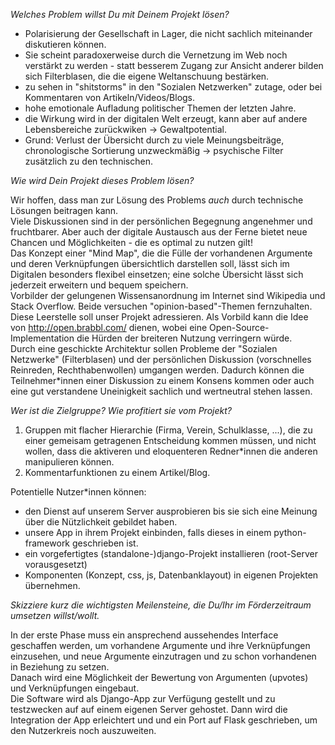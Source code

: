 *Welches Problem willst Du mit Deinem Projekt lösen?*

 - Polarisierung der Gesellschaft in Lager, die nicht sachlich miteinander diskutieren können. 
 - Sie scheint paradoxerweise durch die Vernetzung im Web noch verstärkt zu werden - statt besserem Zugang zur Ansicht anderer bilden sich Filterblasen, die die eigene Weltanschuung bestärken.
 - zu sehen in "shitstorms" in den "Sozialen Netzwerken" zutage, oder bei Kommentaren von Artikeln/Videos/Blogs. 
 - hohe emotionale Aufladung politischer Themen der letzten Jahre.
 - die Wirkung wird in der digitalen Welt erzeugt, kann aber auf andere Lebensbereiche zurückwiken -> Gewaltpotential.
 - Grund: Verlust der Übersicht durch zu viele Meinungsbeiträge, chronologische Sortierung unzweckmäßig -> psychische Filter zusätzlich zu den technischen.

*Wie wird Dein Projekt dieses Problem lösen?*  

Wir hoffen, dass man zur Lösung des Problems _auch_ durch technische Lösungen beitragen kann.  
Viele Diskussionen sind in der persönlichen Begegnung angenehmer und fruchtbarer. Aber auch der digitale Austausch aus der Ferne bietet neue Chancen und Möglichkeiten - die es optimal zu nutzen gilt!  
Das Konzept einer "Mind Map", die die Fülle der vorhandenen Argumente und deren Verknüpfungen übersichtlich darstellen soll, lässt sich im Digitalen besonders flexibel einsetzen; eine solche Übersicht lässt sich jederzeit erweitern und bequem speichern.  
Vorbilder der gelungenen Wissensanordnung im Internet sind Wikipedia und Stack Overflow. Beide versuchen "opinion-based"-Themen fernzuhalten. Diese Leerstelle soll unser Projekt adressieren. Als Vorbild kann die Idee von http://open.brabbl.com/ dienen, wobei eine Open-Source-Implementation die Hürden der breiteren Nutzung verringern würde.  
Durch eine geschickte Architektur sollen Probleme der "Sozialen Netzwerke" (Filterblasen) und der persönlichen Diskussion (vorschnelles Reinreden, Rechthabenwollen) umgangen werden. Dadurch können die Teilnehmer*innen einer Diskussion zu einem Konsens kommen oder auch eine gut verstandene Uneinigkeit sachlich und wertneutral stehen lassen.  

*Wer ist die Zielgruppe? Wie profitiert sie vom Projekt?*  

 1. Gruppen mit flacher Hierarchie (Firma, Verein, Schulklasse, ...), die zu einer gemeisam getragenen Entscheidung kommen müssen, und nicht wollen, dass die aktiveren und eloquenteren Redner*innen die anderen manipulieren können.  
 2. Kommentarfunktionen zu einem Artikel/Blog.  

Potentielle Nutzer*innen können:
 - den Dienst auf unserem Server ausprobieren bis sie sich eine Meinung über die Nützlichkeit gebildet haben.
 - unsere App in ihrem Projekt einbinden, falls dieses in einem python-framework geschrieben ist.
 - ein vorgefertigtes (standalone-)django-Projekt installieren (root-Server vorausgesetzt)
 - Komponenten (Konzept, css, js, Datenbanklayout) in eigenen Projekten übernehmen.

*Skizziere kurz die wichtigsten Meilensteine, die Du/Ihr im Förderzeitraum umsetzen willst/wollt.*

In der erste Phase muss ein ansprechend aussehendes Interface geschaffen werden, um vorhandene Argumente und ihre Verknüpfungen einzusehen, und neue Argumente einzutragen und zu schon vorhandenen in Beziehung zu setzen.  
Danach wird eine Möglichkeit der Bewertung von Argumenten (upvotes) und Verknüpfungen eingebaut.  
Die Software wird als Django-App zur Verfügung gestellt und zu testzwecken auf auf einem eigenen Server gehostet. Dann wird die Integration der App erleichtert und und ein Port auf Flask geschrieben, um den Nutzerkreis noch auszuweiten. 


